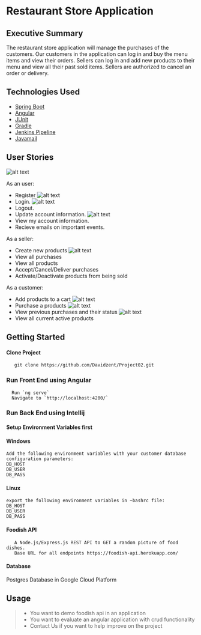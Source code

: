 # Restaurant Store Application

## Executive Summary

The restaurant store application will manage the purchases of the customers. Our customers in the application can log in and buy the menu items and view their orders. Sellers can log in and add new products to their menu and view all their past sold items. Sellers are authorized to cancel an order or delivery. 

## Technologies Used

   - [Spring Boot](https://spring.io/projects/spring-boot)
   - [Angular](https://angular.io/)
   - [JUnit](https://junit.org/junit4/)
   - [Gradle](https://gradle.org/)
   - [Jenkins Pipeline](https://www.jenkins.io)
   - [Javamail](https://javaee.github.io/javamail/)


## User Stories
![alt text](/Restaurant/Home.png)

As an user:
-   Register
![alt text](/Restaurant/Register.png)
-   Login.
![alt text](/Restaurant/LogIn.png)
-   Logout.
-   Update account information.
![alt text](/Restaurant/Update%20Profile.png)
-   View my account information.
-   Recieve emails on important events.

As a seller:

-   Create new products
![alt text](/Restaurant/Create%20Product.png)
-   View all purchases
-   View all products
-   Accept/Cancel/Deliver purchases
-   Activate/Deactivate products from being sold

As a customer:

-   Add products to a cart
![alt text](/Restaurant/View%20Products.png)
-   Purchase a products
![alt text](/Restaurant/Purchase%20Products.png)
-   View previous purchases and their status
![alt text](/Restaurant/View%20Purchases.png)
-   View all current active products


## Getting Started
   
#### Clone Project

```shell
   git clone https://github.com/Davidzent/Project02.git
```

### Run Front End using Angular

```shell
  Run `ng serve`
  Navigate to `http://localhost:4200/`
```

### Run Back End using Intellij

#### Setup Environment Variables first

#### Windows
```shell
Add the following environment variables with your customer database configuration parameters: 
DB_HOST
DB_USER
DB_PASS
```

#### Linux

```shell
export the following environment variables in ~bashrc file: 
DB_HOST
DB_USER
DB_PASS
```



#### Foodish API

```shell
   A Node.js/Express.js REST API to GET a random picture of food dishes.
   Base URL for all endpoints https://foodish-api.herokuapp.com/
```
#### Database

Postgres Database in Google Cloud Platform


## Usage

> - You want to demo foodish api in an application
> - You want to evaluate an angular application with crud functionality
> - Contact Us if you want to help improve on the project


